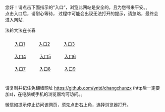 您好！请点击下面指示的“入口”，浏览此网站是安全的，且为您带来平安。。 <br/>
点击入口后，请耐心等待， 过程中可能会出现无法打开的提示，请忽略，最终会进入网站. </br>

法轮大法在长春<br/>
<div style="padding:10px"><a style="margin:20px" target="_blank" href="https://d2t22z9oo6zboa.cloudfront.net/2Qpsp?bqprlmgw" id="ccLink1" rel="nofollow">入口1</a> <a target="_blank" style="margin:20px" href="https://d3hk1d7ityq172.cloudfront.net/2Qpsp?wrwvgyg" id="ccLink2" rel="nofollow">入口2</a> <a style="margin:20px" target="_blank" href="https://d3byuwqfaj7d31.cloudfront.net/2Qpsp?oonxym" id="ccLink3" rel="nofollow">入口3</a></div>

<div style="padding:10px" ><a style="margin:20px" target="_blank" href="https://d2t22z9oo6zboa.cloudfront.net/2Qpsp?bqprlmgw" id="ccLink4" rel="nofollow">入口4</a> <a style="margin:20px" href="https://d3hk1d7ityq172.cloudfront.net/2Qpsp?wrwvgyg" target="_blank" id="ccLink5" rel="nofollow">入口5</a> <a style="margin:20px" href="https://d3byuwqfaj7d31.cloudfront.net/2Qpsp?oonxym" target="_blank" id="ccLink6" rel="nofollow">入口6</a></div>

<div style="padding:10px"><a style="margin:20px" target="_blank" href="https://d2t22z9oo6zboa.cloudfront.net/2Qpsp?bqprlmgw" id="ccLink7" rel="nofollow">入口7</a> <a style="margin:20px" href="https://d3hk1d7ityq172.cloudfront.net/2Qpsp?wrwvgyg" target="_blank" id="ccLink8" rel="nofollow">入口8</a> <a style="margin:20px" target="_blank" href="https://d3byuwqfaj7d31.cloudfront.net/2Qpsp?oonxym" id="ccLink9" rel="nofollow">入口9</a></div>

<br/>



请复制并记住免翻墙网址 https://github.com/yntd/changchunzx (http后一定要加s)，在电脑或手机的浏览器均可访问。。<br/>

微信如提示停止访问该网页，须先点击右上角，选择浏览器打开。
